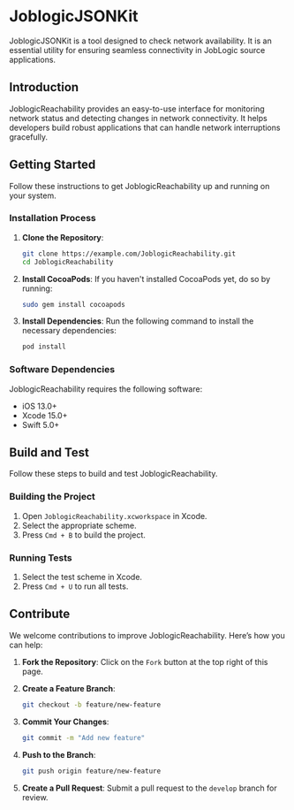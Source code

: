 
# JoblogicJSONKit

JoblogicJSONKit is a tool designed to check network availability. It is an essential utility for ensuring seamless connectivity in JobLogic source applications.

## Introduction

JoblogicReachability provides an easy-to-use interface for monitoring network status and detecting changes in network connectivity. It helps developers build robust applications that can handle network interruptions gracefully.

## Getting Started

Follow these instructions to get JoblogicReachability up and running on your system.

### Installation Process

1. **Clone the Repository**:
   ```sh
   git clone https://example.com/JoblogicReachability.git
   cd JoblogicReachability
   ```

2. **Install CocoaPods**:
   If you haven't installed CocoaPods yet, do so by running:
   ```sh
   sudo gem install cocoapods
   ```

3. **Install Dependencies**:
   Run the following command to install the necessary dependencies:
   ```sh
   pod install
   ```

### Software Dependencies

JoblogicReachability requires the following software:
- iOS 13.0+
- Xcode 15.0+
- Swift 5.0+

## Build and Test

Follow these steps to build and test JoblogicReachability.

### Building the Project

1. Open `JoblogicReachability.xcworkspace` in Xcode.
2. Select the appropriate scheme.
3. Press `Cmd + B` to build the project.

### Running Tests

1. Select the test scheme in Xcode.
2. Press `Cmd + U` to run all tests.

## Contribute

We welcome contributions to improve JoblogicReachability. Here’s how you can help:

1. **Fork the Repository**:
   Click on the `Fork` button at the top right of this page.

2. **Create a Feature Branch**:
   ```sh
   git checkout -b feature/new-feature
   ```

3. **Commit Your Changes**:
   ```sh
   git commit -m "Add new feature"
   ```

4. **Push to the Branch**:
   ```sh
   git push origin feature/new-feature
   ```

5. **Create a Pull Request**:
   Submit a pull request to the `develop` branch for review.
